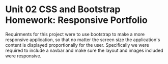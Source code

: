 # Unit 02 CSS and Bootstrap Homework: Responsive Portfolio
Requirments for this project were to use bootstrap to make a more responsive application, so that no matter the screen size the application's content is displayed proportionally for the user. Specifically we were required to include a navbar and make sure the layout and images included were responsive.
